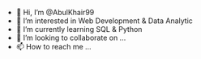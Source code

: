 - 👋 Hi, I’m @AbulKhair99
- 👀 I’m interested in Web Development & Data Analytic
- 🌱 I’m currently learning SQL & Python
- 💞️ I’m looking to collaborate on ...
- 📫 How to reach me ...

<!---
AbulKhair99/AbulKhair99 is a ✨ special ✨ repository because its `README.md` (this file) appears on your GitHub profile.
You can click the Preview link to take a look at your changes.
--->
